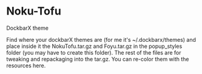 # Noku-Tofu
DockbarX theme

Find where your dockbarX themes are (for me it's ~/.dockbarx/themes) and place inside it the NokuTofu.tar.gz and Foyu.tar.gz in the popup_styles folder (you may have to create this folder). The rest of the files are for tweaking and repackaging into the tar.gz. You can re-color them with the resources here.
